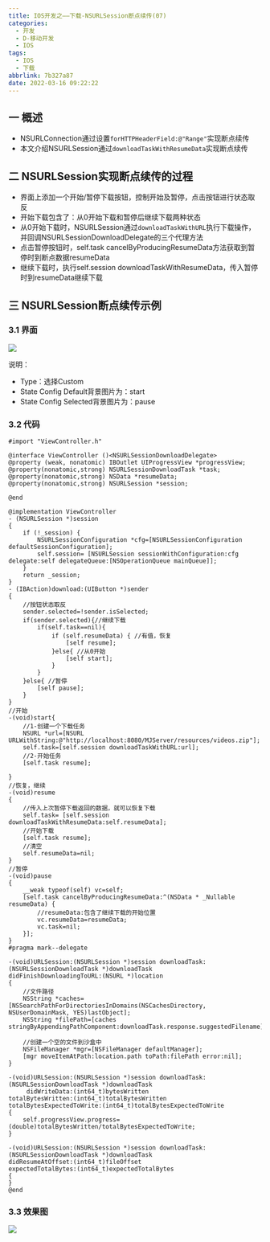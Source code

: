 ```yaml
---
title: IOS开发之——下载-NSURLSession断点续传(07)
categories:
  - 开发
  - D-移动开发
  - IOS
tags:
  - IOS
  - 下载
abbrlink: 7b327a87
date: 2022-03-16 09:22:22
---
```

## 一 概述

* NSURLConnection通过设置`forHTTPHeaderField:@"Range"`实现断点续传
* 本文介绍NSURLSession通过`downloadTaskWithResumeData`实现断点续传

<!--more-->

## 二 NSURLSession实现断点续传的过程

* 界面上添加一个开始/暂停下载按钮，控制开始及暂停，点击按钮进行状态取反
* 开始下载包含了：从0开始下载和暂停后继续下载两种状态
* 从0开始下载时，NSURLSession通过`downloadTaskWithURL`执行下载操作，并回调NSURLSessionDownloadDelegate的三个代理方法
* 点击暂停按钮时，self.task cancelByProducingResumeData方法获取到暂停时到断点数据resumeData
* 继续下载时，执行self.session downloadTaskWithResumeData，传入暂停时到resumeData继续下载

## 三 NSURLSession断点续传示例

### 3.1 界面

![][1]

说明：

* Type：选择Custom
* State Config Default背景图片为：start
* State Config Selected背景图片为：pause

### 3.2 代码

```
#import "ViewController.h"

@interface ViewController ()<NSURLSessionDownloadDelegate>
@property (weak, nonatomic) IBOutlet UIProgressView *progressView;
@property(nonatomic,strong) NSURLSessionDownloadTask *task;
@property(nonatomic,strong) NSData *resumeData;
@property(nonatomic,strong) NSURLSession *session;

@end

@implementation ViewController
- (NSURLSession *)session
{
    if (!_session) {
        NSURLSessionConfiguration *cfg=[NSURLSessionConfiguration defaultSessionConfiguration];
        self.session= [NSURLSession sessionWithConfiguration:cfg delegate:self delegateQueue:[NSOperationQueue mainQueue]];
    }
    return _session;
}
- (IBAction)download:(UIButton *)sender
{
    //按钮状态取反
    sender.selected=!sender.isSelected;
    if(sender.selected){//继续下载
        if(self.task==nil){
            if (self.resumeData) { //有值，恢复
                [self resume];
            }else{ //从0开始
                [self start];
            }
        }
    }else{ //暂停
        [self pause];
    }
}
//开始
-(void)start{
    //1-创建一个下载任务
    NSURL *url=[NSURL URLWithString:@"http://localhost:8080/MJServer/resources/videos.zip"];
    self.task=[self.session downloadTaskWithURL:url];
    //2-开始任务
    [self.task resume];
    
}
//恢复，继续
-(void)resume
{
    //传入上次暂停下载返回的数据，就可以恢复下载
    self.task= [self.session downloadTaskWithResumeData:self.resumeData];
    //开始下载
    [self.task resume];
    //清空
    self.resumeData=nil;
}
//暂停
-(void)pause
{
    __weak typeof(self) vc=self;
    [self.task cancelByProducingResumeData:^(NSData * _Nullable resumeData) {
        //resumeData:包含了继续下载的开始位置
        vc.resumeData=resumeData;
        vc.task=nil;
    }];
}
#pragma mark--delegate

-(void)URLSession:(NSURLSession *)session downloadTask:(NSURLSessionDownloadTask *)downloadTask
didFinishDownloadingToURL:(NSURL *)location
{
    //文件路径
    NSString *caches=[NSSearchPathForDirectoriesInDomains(NSCachesDirectory, NSUserDomainMask, YES)lastObject];
    NSString *filePath=[caches stringByAppendingPathComponent:downloadTask.response.suggestedFilename];
    
    //创建一个空的文件到沙盒中
    NSFileManager *mgr=[NSFileManager defaultManager];
    [mgr moveItemAtPath:location.path toPath:filePath error:nil];
}

-(void)URLSession:(NSURLSession *)session downloadTask:(NSURLSessionDownloadTask *)downloadTask
     didWriteData:(int64_t)bytesWritten
totalBytesWritten:(int64_t)totalBytesWritten
totalBytesExpectedToWrite:(int64_t)totalBytesExpectedToWrite
{
    self.progressView.progress=(double)totalBytesWritten/totalBytesExpectedToWrite;
}

-(void)URLSession:(NSURLSession *)session downloadTask:(NSURLSessionDownloadTask *)downloadTask
didResumeAtOffset:(int64_t)fileOffset
expectedTotalBytes:(int64_t)expectedTotalBytes
{   
}
@end
```

### 3.3 效果图
![][2]




[1]:https://jsd.onmicrosoft.cn/gh/PGzxc/CDN/blog-ios/ios-download-08-storyboard.png
[2]:https://jsd.onmicrosoft.cn/gh/PGzxc/CDN/blog-ios/ios-download-08-process-view.gif

